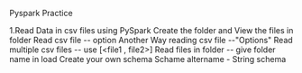 Pyspark Practice

1.Read Data in csv files using PySpark
	Create the folder and View the files in folder
	Read csv file -- option
	Another Way reading csv file --"Options"
	Read multiple csv files -- use [<file1 , file2>]
	Read files in folder -- give folder name in load
	Create your own schema
	Schame altername - String schema
